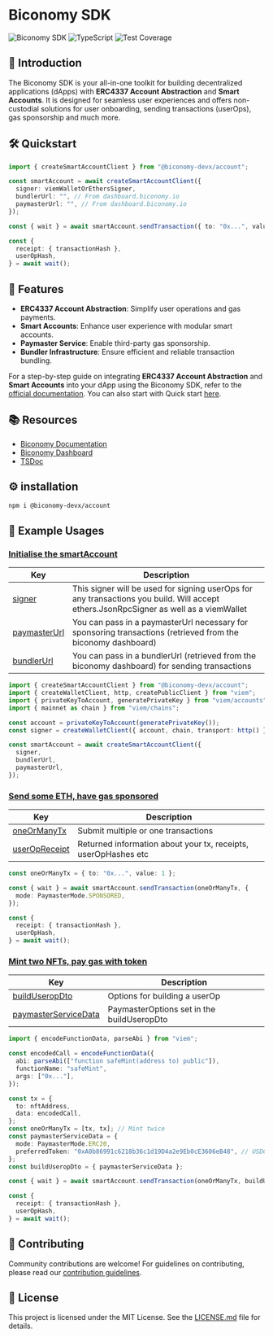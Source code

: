 # Biconomy SDK

![Biconomy SDK](https://img.shields.io/badge/Biconomy-SDK-blue.svg)
![TypeScript](https://img.shields.io/badge/-TypeScript-blue)
![Test Coverage](https://img.shields.io/badge/Coverage-79.82%25-green.svg)

## 👋 Introduction

The Biconomy SDK is your all-in-one toolkit for building decentralized applications (dApps) with **ERC4337 Account Abstraction** and **Smart Accounts**. It is designed for seamless user experiences and offers non-custodial solutions for user onboarding, sending transactions (userOps), gas sponsorship and much more.

## 🛠️ Quickstart

```typescript
import { createSmartAccountClient } from "@biconomy-devx/account";

const smartAccount = await createSmartAccountClient({
  signer: viemWalletOrEthersSigner,
  bundlerUrl: "", // From dashboard.biconomy.io
  paymasterUrl: "", // From dashboard.biconomy.io
});

const { wait } = await smartAccount.sendTransaction({ to: "0x...", value: 1 });

const {
  receipt: { transactionHash },
  userOpHash,
} = await wait();
```

## 🌟 Features

- **ERC4337 Account Abstraction**: Simplify user operations and gas payments.
- **Smart Accounts**: Enhance user experience with modular smart accounts.
- **Paymaster Service**: Enable third-party gas sponsorship.
- **Bundler Infrastructure**: Ensure efficient and reliable transaction bundling.

For a step-by-step guide on integrating **ERC4337 Account Abstraction** and **Smart Accounts** into your dApp using the Biconomy SDK, refer to the [official documentation](https://docs.biconomy.io/docs/overview). You can also start with Quick start [here](https://docs.biconomy.io/quickstart).

## 📚 Resources

- [Biconomy Documentation](https://docs.biconomy.io/)
- [Biconomy Dashboard](https://dashboard.biconomy.io)
- [TSDoc](https://bcnmy.github.io/biconomy-client-sdk)

## ⚙️ installation

```bash
npm i @biconomy-devx/account
```

## 💼 Example Usages

### [Initialise the smartAccount](https://bcnmy.github.io/biconomy-client-sdk/functions/createSmartAccountClient.html)

| Key                                                                                                            | Description                                                                                                                           |
| -------------------------------------------------------------------------------------------------------------- | ------------------------------------------------------------------------------------------------------------------------------------- |
| [signer](https://bcnmy.github.io/biconomy-client-sdk/packages/account/docs/interfaces/SmartAccountSigner.html) | This signer will be used for signing userOps for any transactions you build. Will accept ethers.JsonRpcSigner as well as a viemWallet |
| [paymasterUrl](https://dashboard.biconomy.io)                                                       | You can pass in a paymasterUrl necessary for sponsoring transactions (retrieved from the biconomy dashboard)               |
| [bundlerUrl](https://dashboard.biconomy.io)                                                                    | You can pass in a bundlerUrl (retrieved from the biconomy dashboard) for sending transactions                                         |

```typescript
import { createSmartAccountClient } from "@biconomy-devx/account";
import { createWalletClient, http, createPublicClient } from "viem";
import { privateKeyToAccount, generatePrivateKey } from "viem/accounts";
import { mainnet as chain } from "viem/chains";

const account = privateKeyToAccount(generatePrivateKey());
const signer = createWalletClient({ account, chain, transport: http() });

const smartAccount = await createSmartAccountClient({
  signer,
  bundlerUrl,
  paymasterUrl,
});
```

### [Send some ETH, have gas sponsored](https://bcnmy.github.io/biconomy-client-sdk/classes/BiconomySmartAccountV2.html#sendTransaction)

| Key                                                                               | Description                                                    |
| --------------------------------------------------------------------------------- | -------------------------------------------------------------- |
| [oneOrManyTx](https://bcnmy.github.io/biconomy-client-sdk/types/Transaction.html) | Submit multiple or one transactions                            |
| [userOpReceipt](https://bcnmy.github.io/biconomy-client-sdk/types/UserOpReceipt)  | Returned information about your tx, receipts, userOpHashes etc |

```typescript
const oneOrManyTx = { to: "0x...", value: 1 };

const { wait } = await smartAccount.sendTransaction(oneOrManyTx, {
  mode: PaymasterMode.SPONSORED,
});

const {
  receipt: { transactionHash },
  userOpHash,
} = await wait();
```

### [Mint two NFTs, pay gas with token](https://bcnmy.github.io/biconomy-client-sdk/classes/BiconomySmartAccountV2.html#getTokenFees)

| Key                                                                                                      | Description                                |
| -------------------------------------------------------------------------------------------------------- | ------------------------------------------ |
| [buildUseropDto](https://bcnmy.github.io/biconomy-client-sdk/types/BuildUserOpOptions.html)              | Options for building a userOp              |
| [paymasterServiceData](https://bcnmy.github.io/biconomy-client-sdk/types/PaymasterUserOperationDto.html) | PaymasterOptions set in the buildUseropDto |

```typescript
import { encodeFunctionData, parseAbi } from "viem";

const encodedCall = encodeFunctionData({
  abi: parseAbi(["function safeMint(address to) public"]),
  functionName: "safeMint",
  args: ["0x..."],
});

const tx = {
  to: nftAddress,
  data: encodedCall,
};
const oneOrManyTx = [tx, tx]; // Mint twice
const paymasterServiceData = {
  mode: PaymasterMode.ERC20,
  preferredToken: "0xA0b86991c6218b36c1d19D4a2e9Eb0cE3606eB48", // USDC
};
const buildUseropDto = { paymasterServiceData };

const { wait } = await smartAccount.sendTransaction(oneOrManyTx, buildUseropDto);

const {
  receipt: { transactionHash },
  userOpHash,
} = await wait();
```

## 🤝 Contributing

Community contributions are welcome! For guidelines on contributing, please read our [contribution guidelines](./CONTRIBUTING.md).

## 📜 License

This project is licensed under the MIT License. See the [LICENSE.md](./LICENSE.md) file for details.
